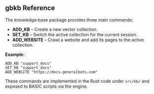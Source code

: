 ## gbkb Reference
The knowledge‑base package provides three main commands:

- **ADD_KB** – Create a new vector collection.
- **SET_KB** – Switch the active collection for the current session.
- **ADD_WEBSITE** – Crawl a website and add its pages to the active collection.

**Example:**
```bas
ADD_KB "support_docs"
SET_KB "support_docs"
ADD_WEBSITE "https://docs.generalbots.com"
```
These commands are implemented in the Rust code under `src/kb/` and exposed to BASIC scripts via the engine.
